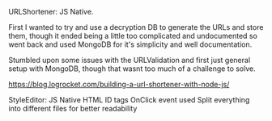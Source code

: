 URLShortener: 
JS Native.

First I wanted to try and use a decryption DB to generate the URLs and store them, though it ended being a little too complicated and undocumented so went back and used MongoDB for it's simplicity and well documentation.

Stumbled upon some issues with the URLValidation and first just general setup with MongoDB, though that wasnt too much of a challenge to solve.

https://blog.logrocket.com/building-a-url-shortener-with-node-js/

StyleEditor:
JS Native
HTML ID tags
OnClick event used
Split everything into different files for better readability
